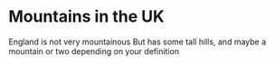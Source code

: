 Mountains in the UK
===================

England is not very mountainous
But has some tall hills, and maybe a mountain or two depending on your definition
